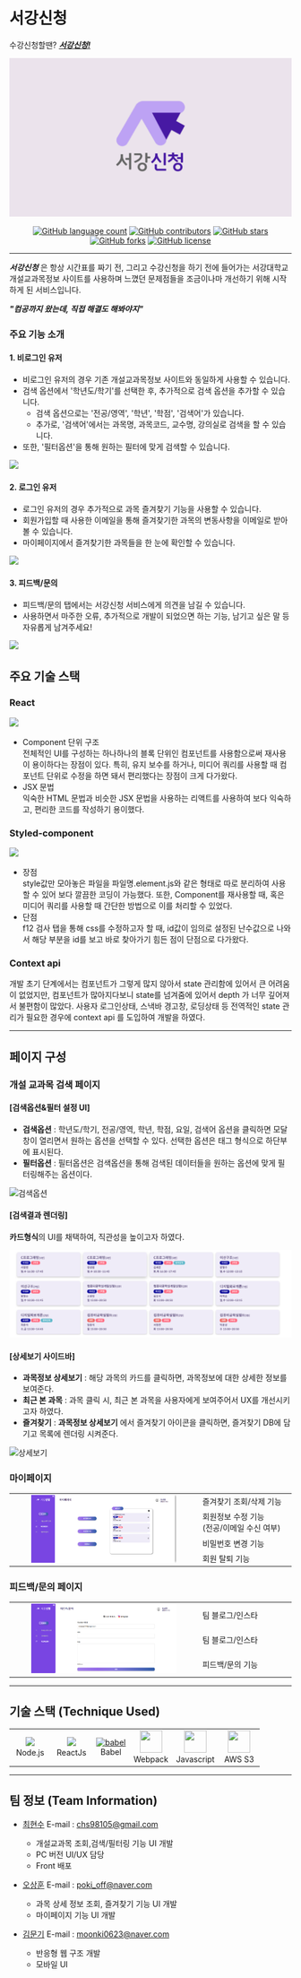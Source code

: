 # 서강신청

수강신청할땐? [**_서강신청!_**](http://sogang-sincheong.com)

[![logo](src/assets/img/서강신청_배너.png)](http://sogang-sincheong.com)

<p align="center">
	<a href="https://github.com/facade-team/sogang-register-web/search?l=TSX&type=code"><img alt="GitHub language count" src="https://img.shields.io/github/languages/count/facade-team/sogang-register-web"></a>
	<a href="https://github.com/facade-team/sogang-register-web/graphs/contributors"><img alt="GitHub contributors" src="https://img.shields.io/github/contributors/facade-team/sogang-register-web?color=success"></a>
	<a href="https://github.com/facade-team/sogang-register-web/stargazers"><img alt="GitHub stars" src="https://img.shields.io/github/stars/facade-team/sogang-register-web"></a>
	<a href="https://github.com/facade-team/sogang-register-web/network"><img alt="GitHub forks" src="https://img.shields.io/github/forks/facade-team/sogang-register-web"></a>
	<a href="https://github.com/facade-team/sogang-register-web/blob/master/LICENSE"><img alt="GitHub license" src="https://img.shields.io/github/license/facade-team/sogang-register-web"></a>
</p>

---

**_서강신청_** 은 항상 시간표를 짜기 전, 그리고 수강신청을 하기 전에 들어가는 서강대학교 개설교과목정보 사이트를 사용하며 느꼈던 문제점들을 조금이나마 개선하기 위해 시작하게 된 서비스입니다.

_**"컴공까지 왔는데, 직접 해결도 해봐야지"**_

### 주요 기능 소개

#### 1. 비로그인 유저

- 비로그인 유저의 경우 기존 개설교과목정보 사이트와 동일하게 사용할 수 있습니다.
- 검색 옵션에서 '학년도/학기'를 선택한 후, 추가적으로 검색 옵션을 추가할 수 있습니다.
  - 검색 옵션으로는 '전공/영역', '학년', '학점', '검색어'가 있습니다.
  - 추가로, '검색어'에서는 과목명, 과목코드, 교수명, 강의실로 검색을 할 수 있습니다.
- 또한, '필터옵션'을 통해 원하는 필터에 맞게 검색할 수 있습니다.

<img src = "https://www.notion.so/image/https%3A%2F%2Fs3-us-west-2.amazonaws.com%2Fsecure.notion-static.com%2F08a8f0b3-1211-46fc-94f2-e1fc6692f060%2F%E1%84%89%E1%85%B3%E1%84%8F%E1%85%B3%E1%84%85%E1%85%B5%E1%86%AB%E1%84%89%E1%85%A3%E1%86%BA_2021-08-15_%E1%84%8B%E1%85%A9%E1%84%92%E1%85%AE_5.52.37.png?table=block&id=b23b1df8-5deb-4522-861e-da65f486e257&spaceId=245b7cab-78ce-4eca-ad7c-a658eb996c42&width=2360&userId=de81cae8-d8ea-4da1-a571-2823f68a3d2d&cache=v2"/>

#### 2. 로그인 유저

- 로그인 유저의 경우 추가적으로 과목 즐겨찾기 기능을 사용할 수 있습니다.
- 회원가입할 때 사용한 이메일을 통해 즐겨찾기한 과목의 변동사항을 이메일로 받아 볼 수 있습니다.
- 마이페이지에서 즐겨찾기한 과목들을 한 눈에 확인할 수 있습니다.

<img src = "https://www.notion.so/image/https%3A%2F%2Fs3-us-west-2.amazonaws.com%2Fsecure.notion-static.com%2Fc84ce974-eceb-4c2a-b651-82e6064de453%2F%E1%84%89%E1%85%B3%E1%84%8F%E1%85%B3%E1%84%85%E1%85%B5%E1%86%AB%E1%84%89%E1%85%A3%E1%86%BA_2021-08-14_%E1%84%8B%E1%85%A9%E1%84%92%E1%85%AE_10.28.57.png?table=block&id=6f35cb33-f528-4106-b8a3-80eb285e16b5&spaceId=245b7cab-78ce-4eca-ad7c-a658eb996c42&width=2360&userId=de81cae8-d8ea-4da1-a571-2823f68a3d2d&cache=v2"/>

#### 3. 피드백/문의

- 피드백/문의 탭에서는 서강신청 서비스에게 의견을 남길 수 있습니다.
- 사용하면서 마주한 오류, 추가적으로 개발이 되었으면 하는 기능, 남기고 싶은 말 등 자유롭게 남겨주세요!

<img src = "https://www.notion.so/image/https%3A%2F%2Fs3-us-west-2.amazonaws.com%2Fsecure.notion-static.com%2F9d361c96-c595-46c8-a66c-2f0de2690ac2%2F%E1%84%89%E1%85%B3%E1%84%8F%E1%85%B3%E1%84%85%E1%85%B5%E1%86%AB%E1%84%89%E1%85%A3%E1%86%BA_2021-08-14_%E1%84%8B%E1%85%A9%E1%84%92%E1%85%AE_10.17.09.png?table=block&id=8c6cdd78-26fc-45e5-bf17-a5df3d0ebb43&spaceId=245b7cab-78ce-4eca-ad7c-a658eb996c42&width=2360&userId=de81cae8-d8ea-4da1-a571-2823f68a3d2d&cache=v2"/>

## 주요 기술 스택

### React

[<img src="https://upload.wikimedia.org/wikipedia/commons/a/a7/React-icon.svg" width ="100">](https://reactjs.org/)

- Component 단위 구조  
  전체적인 UI를 구성하는 하나하나의 블록 단위인 컴포넌트를 사용함으로써 재사용이 용이하다는 장점이 있다. 특히, 유지 보수를 하거나, 미디어 쿼리를 사용할 때 컴포넌트 단위로 수정을 하면 돼서 편리했다는 장점이 크게 다가왔다.
- JSX 문법  
  익숙한 HTML 문법과 비슷한 JSX 문법을 사용하는 리액트를 사용하여 보다 익숙하고, 편리한 코드를 작성하기 용이했다.

### Styled-component

[<img src="https://blog.kakaocdn.net/dn/AMVCv/btqGbqFAeG4/VL93Ekz0y1iyALV25fAcS1/img.png" width="100"/>](https://styled-components.com/)

- 장점  
  style값만 모아놓은 파일을 파일명.element.js와 같은 형태로 따로 분리하여 사용할 수 있어 보다 깔끔한 코딩이 가능했다. 또한, Component를 재사용할 때, 혹은 미디어 쿼리를 사용할 때 간단한 방법으로 이를 처리할 수 있었다.
- 단점  
  f12 검사 탭을 통해 css를 수정하고자 할 때, id값이 임의로 설정된 난수값으로 나와서 해당 부분을 id를 보고 바로 찾아가기 힘든 점이 단점으로 다가왔다.

### Context api

개발 초기 단계에서는 컴포넌트가 그렇게 많지 않아서 state 관리함에 있어서 큰 어려움이 없었지만, 컴포넌트가 많아지다보니 state를 넘겨줌에 있어서 depth 가 너무 깊어져서 불편함이 많았다. 사용자 로그인상태, 스낵바 경고창, 로딩상태 등 전역적인 state 관리가 필요한 경우에 context api 를 도입하여 개발을 하였다.

---

## 페이지 구성

### 개설 교과목 검색 페이지

#### [검색옵션&필터 설정 UI]

- **검색옵션** : 학년도/학기, 전공/영역, 학년, 학점, 요일, 검색어 옵션을 클릭하면 모달창이 열리면서 원하는 옵션을 선택할 수 있다. 선택한 옵션은 태그 형식으로 하단부에 표시된다.
- **필터옵션** : 필터옵션은 검색옵션을 통해 검색된 데이터들을 원하는 옵션에 맞게 필터링해주는 옵션이다.

![검색옵션](gif/검색옵션&필터옵션_2.gif)

#### [검색결과 렌더링]

**카드형식**의 UI를 채택하여, 직관성을 높이고자 하였다.

![카드](gif/카드.png)

#### [상세보기 사이드바]

- **과목정보 상세보기** : 해당 과목의 카드를 클릭하면, 과목정보에 대한 상세한 정보를 보여준다.
- **최근 본 과목** : 과목 클릭 시, 최근 본 과목을 사용자에게 보여주어서 UX를 개선시키고자 하였다.
- **즐겨찾기** : **과목정보 상세보기** 에서 즐겨찾기 아이콘을 클릭하면, 즐겨찾기 DB에 담기고 목록에 렌더링 시켜준다.

![상세보기](gif/즐겨찾기_2.gif)

### 마이페이지

<table>
	<tbody>
		<tr>
      <td rowspan="6"><a><div align="center"><img src="https://github.com/facade-team/sogang-register-web/blob/dev/src/Readme/mypage.png?raw=true" width="80%" height="50%" /></a></div></td>
    </tr>
    <tr>
      <td width="33%">즐겨찾기 조회/삭제 기능</td>
    </tr>
	  <tr>
	    <td>회원정보 수정 기능<br>(전공/이메일 수신 여부)</td>
	  </tr>
    <tr>
      <td>비밀번호 변경 기능</td>
    </tr>
    <tr>
      <td>회원 탈퇴 기능</td>
    </tr>
  </tbody>
</table>

### 피드백/문의 페이지

<table>
	<tbody>
		<tr>
      <td rowspan="6"><a><div align="center"><img src="https://github.com/facade-team/sogang-register-web/blob/dev/src/Readme/feedback.png?raw=true" width="80%" height="40%"></a></div></td>
      <td width="33%">팀 블로그/인스타</td>
    </tr>
    <tr>
      <td width="33%">팀 블로그/인스타</td>
    </tr>
    <tr>
      <td>피드백/문의 기능</td>
    </tr>
  </tbody>
</table>

---

## 기술 스택 (Technique Used)

<table>
  <tbody>
    <tr>
      <td width="60">
        <div align="center"><a href="https://nodejs.org" target="_blank"><img src="https://upload.wikimedia.org/wikipedia/commons/thumb/d/d9/Node.js_logo.svg/1180px-Node.js_logo.svg.png" /></a><br>Node.js</br></div>
      </td>
      <td width="60">
        <div align="center"><a href="https://nodejs.org" target="_blank"><img src="https://upload.wikimedia.org/wikipedia/commons/a/a7/React-icon.svg"  /></a><br>ReactJs</br></div>
      </td>
      <td>
        <div align="center"><a href="https://babeljs.io/" target="_blank"> <img src="https://www.vectorlogo.zone/logos/babeljs/babeljs-icon.svg" alt="babel" width="40" height="40"/> 
        </a><br>Babel</br></div>
      </td>
      <td>
        <div align="center"><a href="https://webpack.js.org" target="_blank"><img src="https://t1.daumcdn.net/cfile/tistory/999AF54B5B93D78C25?download" width="40" height="40" /></a><br>Webpack</br></div>
      </td>
      <td width="60">
        <div align="center"><a href="https://developer.mozilla.org/en-US/docs/Web/JavaScript" target="_blank"><img src="https://upload.wikimedia.org/wikipedia/commons/thumb/9/99/Unofficial_JavaScript_logo_2.svg/2048px-Unofficial_JavaScript_logo_2.svg.png" width="40" height="40" /></a><br>Javascript</br></div>
      </td>
      <td width="60">
        <div align="center"><a href="https://aws.amazon.com/ko/s3/" target="_blank"> <img src="https://upload.wikimedia.org/wikipedia/commons/thumb/b/bc/Amazon-S3-Logo.svg/1200px-Amazon-S3-Logo.svg.png" width="40" height="40" /></a><br>AWS S3</br></div>
      </td>      
    </tr>
  </tbody>
</table>

---

## 팀 정보 (Team Information)

- [최현수](https://github.com/Keep-Going-HyeonSoo) E-mail : [chs98105@gmail.com](mailto:chs98105@gmail.com)

  - 개설교과목 조회,검색/필터링 기능 UI 개발
  - PC 버전 UI/UX 담당
  - Front 배포

- [오상훈](https://github.com/poki1219) E-mail : [poki_off@naver.com](mailto:poki_off@naver.com)

  - 과목 상세 정보 조회, 즐겨찾기 기능 UI 개발
  - 마이페이지 기능 UI 개발

- [김문기](https://github.com/moong23) E-mail : [moonki0623@naver.com](mailto:moonki0623@naver.com)
  - 반응형 웹 구조 개발
  - 모바일 UI
